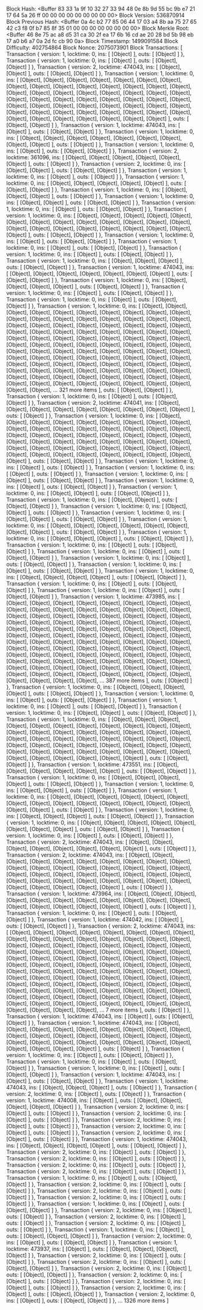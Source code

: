 Block Hash: <Buffer 83 33 1a 9f 10 32 27 33 94 48 0e 8b 9d 55 bc 9b e7 21 17 64 5a 26 ff 00 00 00 00 00 00 00 00 00>
Block Version: 536870914
Block Previous Hash: <Buffer 0a 4c b2 77 85 06 44 17 03 a4 8b aa 75 27 65 42 c3 f8 0f b7 85 8f 35 01 00 00 00 00 00 00 00 00>
Block Merkle Root: <Buffer 46 8e 75 ac a8 d5 31 ca 30 2f ea 17 6b 16 cd ae 20 28 bd 5b 98 eb 17 a0 b6 a7 0a 2d fc cb 90 0a>
Block Timestamp: 1499091584
Block Difficulty: 402754864
Block Nonce: 2075073901
Block Transactions: [
  Transaction {
    version: 1,
    locktime: 0,
    ins: [ [Object] ],
    outs: [ [Object] ]
  },
  Transaction {
    version: 1,
    locktime: 0,
    ins: [ [Object] ],
    outs: [ [Object], [Object] ]
  },
  Transaction {
    version: 2,
    locktime: 474043,
    ins: [ [Object], [Object] ],
    outs: [ [Object], [Object] ]
  },
  Transaction {
    version: 1,
    locktime: 0,
    ins: [
      [Object], [Object], [Object], [Object],
      [Object], [Object], [Object], [Object],
      [Object], [Object], [Object], [Object],
      [Object], [Object], [Object], [Object],
      [Object], [Object], [Object], [Object],
      [Object], [Object], [Object], [Object],
      [Object], [Object], [Object], [Object],
      [Object], [Object], [Object], [Object],
      [Object], [Object], [Object], [Object],
      [Object], [Object], [Object], [Object],
      [Object], [Object], [Object], [Object],
      [Object], [Object], [Object], [Object],
      [Object], [Object], [Object], [Object],
      [Object], [Object]
    ],
    outs: [ [Object], [Object] ]
  },
  Transaction {
    version: 1,
    locktime: 474043,
    ins: [ [Object] ],
    outs: [ [Object], [Object] ]
  },
  Transaction {
    version: 1,
    locktime: 0,
    ins: [
      [Object], [Object],
      [Object], [Object],
      [Object], [Object],
      [Object], [Object],
      [Object]
    ],
    outs: [ [Object] ]
  },
  Transaction {
    version: 1,
    locktime: 0,
    ins: [ [Object] ],
    outs: [ [Object], [Object] ]
  },
  Transaction {
    version: 2,
    locktime: 361096,
    ins: [ [Object], [Object], [Object], [Object], [Object], [Object] ],
    outs: [ [Object] ]
  },
  Transaction {
    version: 2,
    locktime: 0,
    ins: [ [Object], [Object] ],
    outs: [ [Object], [Object] ]
  },
  Transaction {
    version: 1,
    locktime: 0,
    ins: [ [Object] ],
    outs: [ [Object] ]
  },
  Transaction {
    version: 1,
    locktime: 0,
    ins: [ [Object], [Object], [Object], [Object], [Object] ],
    outs: [ [Object], [Object] ]
  },
  Transaction {
    version: 1,
    locktime: 0,
    ins: [ [Object], [Object], [Object] ],
    outs: [ [Object] ]
  },
  Transaction {
    version: 1,
    locktime: 0,
    ins: [ [Object], [Object] ],
    outs: [ [Object], [Object] ]
  },
  Transaction {
    version: 1,
    locktime: 0,
    ins: [ [Object] ],
    outs: [ [Object], [Object] ]
  },
  Transaction {
    version: 1,
    locktime: 0,
    ins: [
      [Object], [Object], [Object],
      [Object], [Object], [Object],
      [Object], [Object], [Object],
      [Object], [Object], [Object],
      [Object], [Object], [Object],
      [Object], [Object], [Object],
      [Object], [Object], [Object],
      [Object]
    ],
    outs: [ [Object], [Object] ]
  },
  Transaction {
    version: 1,
    locktime: 0,
    ins: [ [Object] ],
    outs: [ [Object], [Object] ]
  },
  Transaction {
    version: 1,
    locktime: 0,
    ins: [ [Object] ],
    outs: [ [Object], [Object] ]
  },
  Transaction {
    version: 1,
    locktime: 0,
    ins: [ [Object] ],
    outs: [ [Object], [Object] ]
  },
  Transaction {
    version: 1,
    locktime: 0,
    ins: [ [Object], [Object], [Object] ],
    outs: [ [Object], [Object] ]
  },
  Transaction {
    version: 1,
    locktime: 474043,
    ins: [
      [Object], [Object],
      [Object], [Object],
      [Object], [Object],
      [Object]
    ],
    outs: [ [Object], [Object] ]
  },
  Transaction {
    version: 1,
    locktime: 0,
    ins: [ [Object], [Object], [Object], [Object] ],
    outs: [ [Object], [Object] ]
  },
  Transaction {
    version: 1,
    locktime: 0,
    ins: [ [Object] ],
    outs: [ [Object], [Object] ]
  },
  Transaction {
    version: 1,
    locktime: 0,
    ins: [ [Object] ],
    outs: [ [Object], [Object] ]
  },
  Transaction {
    version: 1,
    locktime: 0,
    ins: [
      [Object], [Object], [Object], [Object], [Object], [Object],
      [Object], [Object], [Object], [Object], [Object], [Object],
      [Object], [Object], [Object], [Object], [Object], [Object],
      [Object], [Object], [Object], [Object], [Object], [Object],
      [Object], [Object], [Object], [Object], [Object], [Object],
      [Object], [Object], [Object], [Object], [Object], [Object],
      [Object], [Object], [Object], [Object], [Object], [Object],
      [Object], [Object], [Object], [Object], [Object], [Object],
      [Object], [Object], [Object], [Object], [Object], [Object],
      [Object], [Object], [Object], [Object], [Object], [Object],
      [Object], [Object], [Object], [Object], [Object], [Object],
      [Object], [Object], [Object], [Object], [Object], [Object],
      [Object], [Object], [Object], [Object], [Object], [Object],
      [Object], [Object], [Object], [Object], [Object], [Object],
      [Object], [Object], [Object], [Object], [Object], [Object],
      [Object], [Object], [Object], [Object], [Object], [Object],
      [Object], [Object], [Object], [Object],
      ... 321 more items
    ],
    outs: [ [Object], [Object] ]
  },
  Transaction {
    version: 1,
    locktime: 0,
    ins: [ [Object] ],
    outs: [ [Object], [Object] ]
  },
  Transaction {
    version: 2,
    locktime: 474041,
    ins: [
      [Object], [Object],
      [Object], [Object],
      [Object], [Object],
      [Object], [Object],
      [Object]
    ],
    outs: [ [Object] ]
  },
  Transaction {
    version: 1,
    locktime: 0,
    ins: [
      [Object], [Object], [Object], [Object],
      [Object], [Object], [Object], [Object],
      [Object], [Object], [Object], [Object],
      [Object], [Object], [Object], [Object],
      [Object], [Object], [Object], [Object],
      [Object], [Object], [Object], [Object],
      [Object], [Object], [Object], [Object],
      [Object], [Object], [Object], [Object],
      [Object], [Object], [Object], [Object],
      [Object], [Object], [Object], [Object],
      [Object], [Object], [Object], [Object],
      [Object], [Object], [Object], [Object],
      [Object], [Object]
    ],
    outs: [ [Object], [Object] ]
  },
  Transaction {
    version: 1,
    locktime: 0,
    ins: [ [Object] ],
    outs: [ [Object] ]
  },
  Transaction {
    version: 1,
    locktime: 0,
    ins: [ [Object] ],
    outs: [ [Object] ]
  },
  Transaction {
    version: 1,
    locktime: 0,
    ins: [ [Object] ],
    outs: [ [Object], [Object] ]
  },
  Transaction {
    version: 1,
    locktime: 0,
    ins: [ [Object] ],
    outs: [ [Object], [Object] ]
  },
  Transaction {
    version: 1,
    locktime: 0,
    ins: [ [Object], [Object] ],
    outs: [ [Object], [Object] ]
  },
  Transaction {
    version: 1,
    locktime: 0,
    ins: [ [Object], [Object] ],
    outs: [ [Object], [Object] ]
  },
  Transaction {
    version: 1,
    locktime: 0,
    ins: [ [Object], [Object] ],
    outs: [ [Object] ]
  },
  Transaction {
    version: 1,
    locktime: 0,
    ins: [ [Object], [Object] ],
    outs: [ [Object], [Object] ]
  },
  Transaction {
    version: 1,
    locktime: 0,
    ins: [
      [Object], [Object],
      [Object], [Object],
      [Object], [Object],
      [Object], [Object]
    ],
    outs: [ [Object], [Object] ]
  },
  Transaction {
    version: 1,
    locktime: 0,
    ins: [ [Object], [Object], [Object] ],
    outs: [ [Object], [Object] ]
  },
  Transaction {
    version: 1,
    locktime: 0,
    ins: [ [Object] ],
    outs: [ [Object], [Object] ]
  },
  Transaction {
    version: 1,
    locktime: 0,
    ins: [ [Object] ],
    outs: [ [Object], [Object] ]
  },
  Transaction {
    version: 1,
    locktime: 0,
    ins: [ [Object] ],
    outs: [ [Object], [Object] ]
  },
  Transaction {
    version: 1,
    locktime: 0,
    ins: [ [Object] ],
    outs: [ [Object], [Object] ]
  },
  Transaction {
    version: 1,
    locktime: 0,
    ins: [ [Object], [Object], [Object], [Object] ],
    outs: [ [Object], [Object] ]
  },
  Transaction {
    version: 1,
    locktime: 0,
    ins: [ [Object] ],
    outs: [ [Object], [Object] ]
  },
  Transaction {
    version: 1,
    locktime: 0,
    ins: [ [Object] ],
    outs: [ [Object], [Object] ]
  },
  Transaction {
    version: 1,
    locktime: 473985,
    ins: [
      [Object], [Object], [Object], [Object], [Object], [Object],
      [Object], [Object], [Object], [Object], [Object], [Object],
      [Object], [Object], [Object], [Object], [Object], [Object],
      [Object], [Object], [Object], [Object], [Object], [Object],
      [Object], [Object], [Object], [Object], [Object], [Object],
      [Object], [Object], [Object], [Object], [Object], [Object],
      [Object], [Object], [Object], [Object], [Object], [Object],
      [Object], [Object], [Object], [Object], [Object], [Object],
      [Object], [Object], [Object], [Object], [Object], [Object],
      [Object], [Object], [Object], [Object], [Object], [Object],
      [Object], [Object], [Object], [Object], [Object], [Object],
      [Object], [Object], [Object], [Object], [Object], [Object],
      [Object], [Object], [Object], [Object], [Object], [Object],
      [Object], [Object], [Object], [Object], [Object], [Object],
      [Object], [Object], [Object], [Object], [Object], [Object],
      [Object], [Object], [Object], [Object], [Object], [Object],
      [Object], [Object], [Object], [Object],
      ... 387 more items
    ],
    outs: [ [Object] ]
  },
  Transaction {
    version: 1,
    locktime: 0,
    ins: [ [Object], [Object], [Object], [Object] ],
    outs: [ [Object], [Object] ]
  },
  Transaction {
    version: 1,
    locktime: 0,
    ins: [ [Object] ],
    outs: [ [Object], [Object] ]
  },
  Transaction {
    version: 1,
    locktime: 0,
    ins: [ [Object] ],
    outs: [ [Object], [Object] ]
  },
  Transaction {
    version: 1,
    locktime: 0,
    ins: [ [Object], [Object] ],
    outs: [ [Object], [Object] ]
  },
  Transaction {
    version: 1,
    locktime: 0,
    ins: [
      [Object], [Object], [Object], [Object],
      [Object], [Object], [Object], [Object],
      [Object], [Object], [Object], [Object],
      [Object], [Object], [Object], [Object],
      [Object], [Object], [Object], [Object],
      [Object], [Object], [Object], [Object],
      [Object], [Object], [Object], [Object],
      [Object], [Object], [Object], [Object],
      [Object], [Object], [Object], [Object],
      [Object], [Object], [Object], [Object],
      [Object], [Object], [Object], [Object],
      [Object], [Object], [Object], [Object],
      [Object]
    ],
    outs: [ [Object], [Object] ]
  },
  Transaction {
    version: 1,
    locktime: 473551,
    ins: [ [Object], [Object], [Object], [Object], [Object], [Object] ],
    outs: [ [Object], [Object] ]
  },
  Transaction {
    version: 1,
    locktime: 0,
    ins: [ [Object], [Object], [Object], [Object] ],
    outs: [ [Object], [Object] ]
  },
  Transaction {
    version: 1,
    locktime: 0,
    ins: [ [Object], [Object] ],
    outs: [ [Object] ]
  },
  Transaction {
    version: 1,
    locktime: 0,
    ins: [
      [Object], [Object],
      [Object], [Object],
      [Object], [Object],
      [Object], [Object],
      [Object], [Object],
      [Object], [Object],
      [Object], [Object],
      [Object], [Object]
    ],
    outs: [ [Object] ]
  },
  Transaction {
    version: 1,
    locktime: 0,
    ins: [ [Object], [Object], [Object] ],
    outs: [ [Object], [Object] ]
  },
  Transaction {
    version: 1,
    locktime: 0,
    ins: [
      [Object], [Object],
      [Object], [Object],
      [Object], [Object],
      [Object], [Object]
    ],
    outs: [ [Object], [Object] ]
  },
  Transaction {
    version: 1,
    locktime: 0,
    ins: [ [Object] ],
    outs: [ [Object], [Object] ]
  },
  Transaction {
    version: 2,
    locktime: 474043,
    ins: [
      [Object], [Object],
      [Object], [Object],
      [Object], [Object],
      [Object], [Object]
    ],
    outs: [ [Object] ]
  },
  Transaction {
    version: 2,
    locktime: 474043,
    ins: [
      [Object], [Object], [Object], [Object],
      [Object], [Object], [Object], [Object],
      [Object], [Object], [Object], [Object],
      [Object], [Object], [Object], [Object],
      [Object], [Object], [Object], [Object],
      [Object], [Object], [Object], [Object],
      [Object], [Object], [Object], [Object],
      [Object], [Object], [Object], [Object],
      [Object], [Object], [Object], [Object],
      [Object], [Object], [Object]
    ],
    outs: [ [Object] ]
  },
  Transaction {
    version: 1,
    locktime: 473964,
    ins: [
      [Object], [Object],
      [Object], [Object],
      [Object], [Object],
      [Object], [Object],
      [Object], [Object],
      [Object], [Object],
      [Object], [Object],
      [Object], [Object],
      [Object]
    ],
    outs: [ [Object] ]
  },
  Transaction {
    version: 1,
    locktime: 0,
    ins: [ [Object] ],
    outs: [ [Object], [Object] ]
  },
  Transaction {
    version: 1,
    locktime: 474042,
    ins: [ [Object] ],
    outs: [ [Object], [Object] ]
  },
  Transaction {
    version: 2,
    locktime: 474043,
    ins: [
      [Object], [Object], [Object], [Object], [Object], [Object],
      [Object], [Object], [Object], [Object], [Object], [Object],
      [Object], [Object], [Object], [Object], [Object], [Object],
      [Object], [Object], [Object], [Object], [Object], [Object],
      [Object], [Object], [Object], [Object], [Object], [Object],
      [Object], [Object], [Object], [Object], [Object], [Object],
      [Object], [Object], [Object], [Object], [Object], [Object],
      [Object], [Object], [Object], [Object], [Object], [Object],
      [Object], [Object], [Object], [Object], [Object], [Object],
      [Object], [Object], [Object], [Object], [Object], [Object],
      [Object], [Object], [Object], [Object], [Object], [Object],
      [Object], [Object], [Object], [Object], [Object], [Object],
      [Object], [Object], [Object], [Object], [Object], [Object],
      [Object], [Object], [Object], [Object], [Object], [Object],
      [Object], [Object], [Object], [Object], [Object], [Object],
      [Object], [Object], [Object], [Object], [Object], [Object],
      [Object], [Object], [Object], [Object],
      ... 7 more items
    ],
    outs: [ [Object] ]
  },
  Transaction {
    version: 1,
    locktime: 474043,
    ins: [ [Object] ],
    outs: [ [Object], [Object] ]
  },
  Transaction {
    version: 1,
    locktime: 474043,
    ins: [
      [Object], [Object], [Object],
      [Object], [Object], [Object],
      [Object], [Object], [Object],
      [Object], [Object], [Object],
      [Object], [Object], [Object],
      [Object], [Object], [Object],
      [Object], [Object], [Object],
      [Object], [Object], [Object],
      [Object], [Object], [Object],
      [Object], [Object]
    ],
    outs: [ [Object] ]
  },
  Transaction {
    version: 1,
    locktime: 0,
    ins: [ [Object] ],
    outs: [ [Object], [Object] ]
  },
  Transaction {
    version: 1,
    locktime: 0,
    ins: [ [Object] ],
    outs: [ [Object], [Object] ]
  },
  Transaction {
    version: 1,
    locktime: 0,
    ins: [ [Object] ],
    outs: [ [Object], [Object] ]
  },
  Transaction {
    version: 1,
    locktime: 474043,
    ins: [ [Object] ],
    outs: [ [Object], [Object] ]
  },
  Transaction {
    version: 1,
    locktime: 474043,
    ins: [ [Object], [Object], [Object] ],
    outs: [ [Object] ]
  },
  Transaction {
    version: 2,
    locktime: 0,
    ins: [ [Object] ],
    outs: [ [Object] ]
  },
  Transaction {
    version: 1,
    locktime: 474008,
    ins: [ [Object] ],
    outs: [ [Object], [Object], [Object], [Object], [Object] ]
  },
  Transaction {
    version: 2,
    locktime: 0,
    ins: [ [Object] ],
    outs: [ [Object] ]
  },
  Transaction {
    version: 2,
    locktime: 0,
    ins: [ [Object] ],
    outs: [ [Object] ]
  },
  Transaction {
    version: 2,
    locktime: 0,
    ins: [ [Object] ],
    outs: [ [Object] ]
  },
  Transaction {
    version: 2,
    locktime: 0,
    ins: [ [Object] ],
    outs: [ [Object] ]
  },
  Transaction {
    version: 2,
    locktime: 0,
    ins: [ [Object] ],
    outs: [ [Object] ]
  },
  Transaction {
    version: 1,
    locktime: 474043,
    ins: [ [Object], [Object], [Object], [Object] ],
    outs: [ [Object], [Object] ]
  },
  Transaction {
    version: 2,
    locktime: 0,
    ins: [ [Object] ],
    outs: [ [Object] ]
  },
  Transaction {
    version: 2,
    locktime: 0,
    ins: [ [Object] ],
    outs: [ [Object] ]
  },
  Transaction {
    version: 2,
    locktime: 0,
    ins: [ [Object] ],
    outs: [ [Object] ]
  },
  Transaction {
    version: 2,
    locktime: 0,
    ins: [ [Object] ],
    outs: [ [Object] ]
  },
  Transaction {
    version: 1,
    locktime: 0,
    ins: [ [Object] ],
    outs: [ [Object], [Object] ]
  },
  Transaction {
    version: 2,
    locktime: 0,
    ins: [ [Object] ],
    outs: [ [Object] ]
  },
  Transaction {
    version: 2,
    locktime: 0,
    ins: [ [Object] ],
    outs: [ [Object] ]
  },
  Transaction {
    version: 2,
    locktime: 0,
    ins: [ [Object] ],
    outs: [ [Object] ]
  },
  Transaction {
    version: 1,
    locktime: 0,
    ins: [ [Object] ],
    outs: [ [Object], [Object] ]
  },
  Transaction {
    version: 2,
    locktime: 0,
    ins: [ [Object] ],
    outs: [ [Object] ]
  },
  Transaction {
    version: 2,
    locktime: 0,
    ins: [ [Object] ],
    outs: [ [Object] ]
  },
  Transaction {
    version: 2,
    locktime: 0,
    ins: [ [Object] ],
    outs: [ [Object] ]
  },
  Transaction {
    version: 1,
    locktime: 0,
    ins: [ [Object] ],
    outs: [ [Object], [Object], [Object] ]
  },
  Transaction {
    version: 2,
    locktime: 0,
    ins: [ [Object] ],
    outs: [ [Object], [Object] ]
  },
  Transaction {
    version: 1,
    locktime: 473937,
    ins: [ [Object] ],
    outs: [ [Object], [Object], [Object], [Object] ]
  },
  Transaction {
    version: 2,
    locktime: 0,
    ins: [ [Object] ],
    outs: [ [Object] ]
  },
  Transaction {
    version: 2,
    locktime: 0,
    ins: [ [Object] ],
    outs: [ [Object], [Object] ]
  },
  Transaction {
    version: 2,
    locktime: 0,
    ins: [ [Object] ],
    outs: [ [Object], [Object] ]
  },
  Transaction {
    version: 2,
    locktime: 0,
    ins: [ [Object] ],
    outs: [ [Object] ]
  },
  Transaction {
    version: 2,
    locktime: 0,
    ins: [ [Object] ],
    outs: [ [Object] ]
  },
  Transaction {
    version: 2,
    locktime: 0,
    ins: [ [Object] ],
    outs: [ [Object], [Object] ]
  },
  Transaction {
    version: 2,
    locktime: 0,
    ins: [ [Object] ],
    outs: [ [Object], [Object] ]
  },
  ... 1326 more items
]